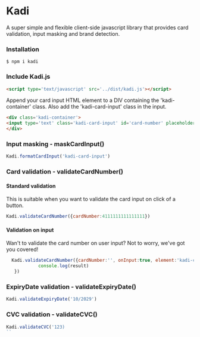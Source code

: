 # Kadi
A super simple and flexible client-side javascript library that provides card validation, input masking and brand detection.
### Installation
```
$ npm i kadi
```
### Include Kadi.js
```html
<script type='text/javascript' src='../dist/kadi.js'></script>
```
Append your card input HTML element to a DIV containing the 'kadi-container' class. Also add the 'kadi-card-input' class in the input.
```html
<div class='kadi-container'>
<input type='text' class='kadi-card-input' id='card-number' placeholder='Card number'>
</div>
```
### Input masking - maskCardInput()
```javascript
Kadi.formatCardInput('kadi-card-input')
```
### Card validation - validateCardNumber()
#### Standard validation
This is suitable when you want to validate the card input on click of a button.
```javascript
Kadi.validateCardNumber({cardNumber:4111111111111111})
```
#### Validation on input
Wan't to validate the card number on user input? Not to worry, we've got you covered!
```javascript
  Kadi.validateCardNumber({cardNumber:'', onInput:true, element:'kadi-card-input'}, (result) => {
            console.log(result)
   })
```
### ExpiryDate validation - validateExpiryDate()
```javascript
Kadi.validateExpiryDate('10/2029')
```
### CVC validation - validateCVC()
```javascript
Kadi.validateCVC('123)
``


